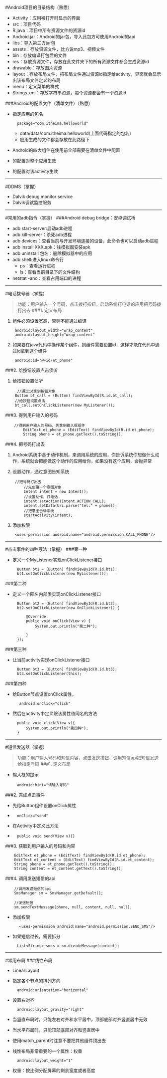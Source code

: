#Android项目的目录结构（熟悉）
* Activity：应用被打开时显示的界面
* src：项目代码
* R.java：项目中所有资源文件的资源id
* Android.jar：Android的jar包，导入此包方可使用Android的api
* libs：导入第三方jar包
* assets：存放资源文件，比方说mp3、视频文件
* bin：存放编译打包后的文件
* res：存放资源文件，存放在此文件夹下的所有资源文件都会生成资源id
* drawable：存放图片资源
* layout：存放布局文件，把布局文件通过资源id指定给activity，界面就会显示出该布局文件定义的布局
* menu：定义菜单的样式
* Strings.xml：存放字符串资源，每个资源都会有一个资源id

###Android的配置文件（清单文件）（熟悉）
* 指定应用的包名

		package="com.itheima.helloworld"
	* data/data/com.itheima.helloworld(上面代码指定的包名)
	* 应用生成的文件都会存放在此路径下

* Android的四大组件在使用前全部需要在清单文件中配置
* <Application/>的配置对整个应用生效
* <activity/>的配置对该activity生效

---
#DDMS（掌握）
* Dalvik debug monitor service
* Dalvik调试监控服务

---
#常用的adb指令（掌握）
###Android debug bridge：安卓调试桥
* adb start-server:启动adb进程
* adb kill-server：杀死adb进程
* adb devices：查看当前与开发环境连接的设备，此命令也可以启动adb进程
* adb install XXX.apk：往模拟器安装apk
* adb uninstall 包名：删除模拟器中的应用
* adb shell:进入linux命令行	
	* ps：查看运行进程
	* ls：查看当前目录下的文件结构
* netstat -ano：查看占用端口的进程

---------------
#电话拨号器（掌握）
>功能：用户输入一个号码，点击拨打按钮，启动系统打电话的应用把号码拨打出去
###1. 定义布局
1. 组件必须设置宽高，否则不能通过编译

		android:layout_width="wrap_content"
        android:layout_height="wrap_content"
2. 如果要在java代码中操作某个组件，则组件需要设置id，这样才能在代码中通过id拿到这个组件

		android:id="@+id/et_phone"
###2. 给按钮设置点击侦听

1. 给按钮设置侦听

		 //通过id拿到按钮对象
        Button bt_call = (Button) findViewById(R.id.bt_call);
        //给按钮设置点击
        bt_call.setOnClickListener(new MyListener());

###3. 得到用户输入的号码

		//得到用户输入的号码，先拿到输入框组件
			EditText et_phone = (EditText) findViewById(R.id.et_phone);
			String phone = et_phone.getText().toString();

###4. 把号码打出去
1. Android系统中基于动作机制，来调用系统的应用，你告诉系统你想做什么动作，系统就会把能做这个动作的应用给你，如果没有这个应用，会抛异常
2. 设置动作，通过意图告知系统

		//把号码打出去
			//先创建一个意图对象
			Intent intent = new Intent();
			//设置动作，打电话
			intent.setAction(Intent.ACTION_CALL);
			intent.setData(Uri.parse("tel:" + phone));
			//把意图告诉系统
			startActivity(intent);

3. 添加权限

		<uses-permission android:name="android.permission.CALL_PHONE"/>

----------
#点击事件的四种写法（掌握）
###第一种
* 定义一个MyListener实现onClickListener接口

		Button bt1 = (Button) findViewById(R.id.bt1);
        bt1.setOnClickListener(new MyListener());

###第二种
* 定义一个匿名内部类实现onClickListener接口

		Button bt2 = (Button) findViewById(R.id.bt2);
        bt2.setOnClickListener(new OnClickListener() {
			
			@Override
			public void onClick(View v) {
				System.out.println("第二种");
				
			}
		});

###第三种
* 让当前activity实现onClickListener接口

		Button bt3 = (Button) findViewById(R.id.bt3);
        bt3.setOnClickListener(this);

###第四种
* 给Button节点设置onClick属性，

		 android:onClick="click"
 
* 然后在activity中定义跟该属性值同名的方法

		public void click(View v){
			System.out.println("第四种");
		}

--------
#短信发送器（掌握）
> 功能：用户输入号码和短信内容，点击发送按钮，调用短信api把短信发送给指定号码
###1. 定义布局
* 输入框的提示

		android:hint="请输入号码"  
###2. 完成点击事件
* 先给Button组件设置onClick属性
* 
		onClick="send"
* 在Activity中定义此方法
* 
		public void send(View v){}
###3. 获取到用户输入的号码和内容

		EditText et_phone = (EditText) findViewById(R.id.et_phone);
    	EditText et_content = (EditText) findViewById(R.id.et_content);
    	String phone = et_phone.getText().toString();
    	String content = et_content.getText().toString();
###4. 调用发送短信的api

		//调用发送短信的api
    	SmsManager sm = SmsManager.getDefault();
    	
    	//发送短信
    	sm.sendTextMessage(phone, null, content, null, null);
* 添加权限

		 <uses-permission android:name="android.permission.SEND_SMS"/>
* 如果短信过长，需要拆分

		List<String> smss = sm.divideMessage(content);

---
#常用布局
###线性布局
* LinearLayout
* 指定各个节点的排列方向

		android:orientation="horizontal"
* 设置右对齐

		android:layout_gravity="right"
* 当竖直布局时，只能左右对齐和水平居中，顶部底部对齐竖直居中无效
* 当水平布局时，只能顶部底部对齐和竖直居中
* 使用match_parent时注意不要把其他组件顶出去
* 线性布局非常重要的一个属性：权重

		android:layout_weight="1"
* 权重：按比例分配屏幕的剩余宽度或者高度

